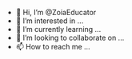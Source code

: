 - 👋 Hi, I’m @ZoiaEducator
- 👀 I’m interested in ...
- 🌱 I’m currently learning ...
- 💞️ I’m looking to collaborate on ...
- 📫 How to reach me ...

<!---
ZoiaEducator/ZoiaEducator is a ✨ special ✨ repository because its `README.md` (this file) appears on your GitHub profile.
You can click the Preview link to take a look at your changes.
--->
